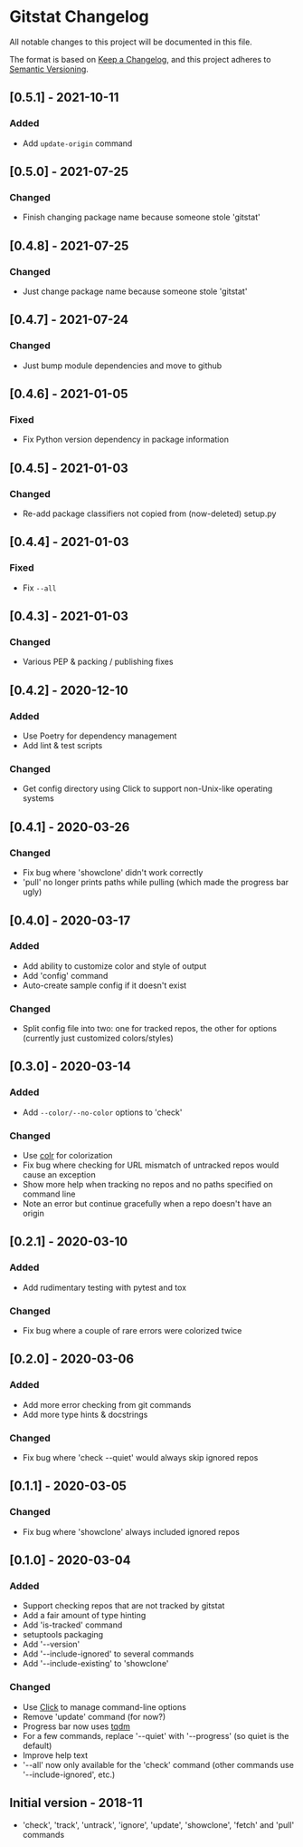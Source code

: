 # Gitstat Changelog

All notable changes to this project will be documented in this file.

The format is based on [Keep a Changelog](https://keepachangelog.com/en/1.0.0/),
and this project adheres to [Semantic Versioning](https://semver.org/spec/v2.0.0.html).

## [0.5.1] - 2021-10-11
### Added
- Add `update-origin` command

## [0.5.0] - 2021-07-25
### Changed
- Finish changing package name because someone stole 'gitstat'

## [0.4.8] - 2021-07-25
### Changed
- Just change package name because someone stole 'gitstat'

## [0.4.7] - 2021-07-24
### Changed
- Just bump module dependencies and move to github

## [0.4.6] - 2021-01-05
### Fixed
- Fix Python version dependency in package information

## [0.4.5] - 2021-01-03
### Changed
- Re-add package classifiers not copied from (now-deleted) setup.py

## [0.4.4] - 2021-01-03
### Fixed
- Fix `--all`

## [0.4.3] - 2021-01-03
### Changed
- Various PEP & packing / publishing fixes

## [0.4.2] - 2020-12-10
### Added
- Use Poetry for dependency management
- Add lint & test scripts
### Changed
- Get config directory using Click to support non-Unix-like operating systems

## [0.4.1] - 2020-03-26
### Changed
- Fix bug where 'showclone' didn't work correctly
- 'pull' no longer prints paths while pulling (which made the progress bar ugly)

## [0.4.0] - 2020-03-17
### Added
- Add ability to customize color and style of output
- Add 'config' command
- Auto-create sample config if it doesn't exist

### Changed
- Split config file into two: one for tracked repos, the other for options (currently just customized colors/styles)

## [0.3.0] - 2020-03-14
### Added
- Add `--color/--no-color` options to 'check'
### Changed
- Use [colr](https://github.com/welbornprod/colr) for colorization
- Fix bug where checking for URL mismatch of untracked repos would cause an exception
- Show more help when tracking no repos and no paths specified on command line
- Note an error but continue gracefully when a repo doesn't have an origin

## [0.2.1] - 2020-03-10
### Added
- Add rudimentary testing with pytest and tox
### Changed
- Fix bug where a couple of rare errors were colorized twice


## [0.2.0] - 2020-03-06
### Added
- Add more error checking from git commands
- Add more type hints & docstrings
### Changed
- Fix bug where 'check --quiet' would always skip ignored repos

## [0.1.1] - 2020-03-05
### Changed
- Fix bug where 'showclone' always included ignored repos

## [0.1.0] - 2020-03-04
### Added
- Support checking repos that are not tracked by gitstat
- Add a fair amount of type hinting
- Add 'is-tracked' command
- setuptools packaging
- Add '--version'
- Add '--include-ignored' to several commands
- Add '--include-existing' to 'showclone'
### Changed
- Use [Click](https://click.palletsprojects.com/) to manage command-line options
- Remove 'update' command (for now?)
- Progress bar now uses [tqdm](https://github.com/tqdm/tqdm)
- For a few commands, replace '--quiet' with '--progress' (so quiet is the default)
- Improve help text
- '--all' now only available for the 'check' command (other commands use '--include-ignored', etc.)

## Initial version - 2018-11
- 'check', 'track', 'untrack', 'ignore', 'update', 'showclone', 'fetch' and 'pull' commands
